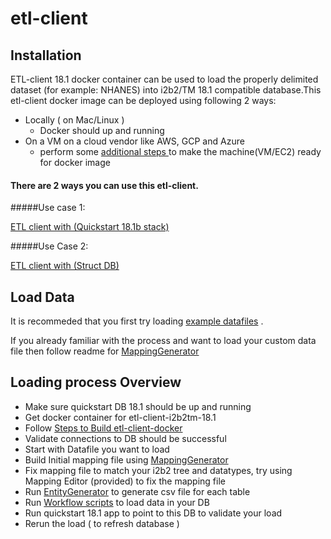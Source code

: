 # etl-client 

## Installation 

ETL-client 18.1 docker container can be used to load the properly delimited dataset (for example: NHANES)  into i2b2/TM 18.1 compatible database.This etl-client docker image can be deployed using following 2 ways:

* Locally ( on Mac/Linux ) 
  * Docker should up and running 
* On a VM on a cloud vendor like AWS, GCP and Azure
  * perform some [additional steps ](https://github.com/hms-dbmi/etl-client-docker/blob/master/etl-client-AWS-EC2.md) to make the machine(VM/EC2) ready for docker image




#### There are 2 ways you can use this etl-client.
#####Use case 1: 
        
[ETL client with (Quickstart 18.1b stack)](https://github.com/hms-dbmi/etl-client-docker/blob/master/useCase1.md)

#####Use Case 2:

[ETL client with (Struct DB)](https://github.com/hms-dbmi/etl-client-docker/blob/master/useCase2.md)


## Load Data

It is recommeded that you first try loading [example datafiles](https://github.com/hms-dbmi/ETLToolSuite-MappingGenerator/tree/master/example) .


If you already familiar with the process and want to load your custom data file then follow readme for [MappingGenerator](https://github.com/hms-dbmi/ETLToolSuite-MappingGenerator)



## Loading process Overview


* Make sure quickstart DB 18.1 should be up and running
* Get docker container for etl-client-i2b2tm-18.1
* Follow [Steps to Build etl-client-docker](https://github.com/hms-dbmi/etl-client-docker)
 * Validate connections to DB should be successful
* Start with Datafile you want to load 
* Build Initial mapping file using [MappingGenerator](https://github.com/hms-dbmi/ETLToolSuite-MappingGenerator)
* Fix mapping file to match your i2b2 tree and datatypes, try using Mapping Editor (provided) to fix the mapping file
* Run [EntityGenerator](https://github.com/hms-dbmi/ETLToolSuite-MappingGenerator) to generate csv file for each table
* Run [Workflow scripts](https://github.com/hms-dbmi/ETLToolSuite-WorkflowScripts) to load data in your DB
* Run quickstart 18.1 app to point to this DB to validate your load
* Rerun the load ( to refresh database ) 

